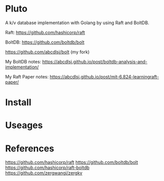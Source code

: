# Pluto

A k/v database implementation with Golang by using Raft and BoltDB.

Raft: https://github.com/hashicorp/raft

BoltDB: https://github.com/boltdb/bolt

https://github.com/abcdlsj/bolt (my fork)

My BoltDB notes: https://abcdlsj.github.io/post/boltdb-analysis-and-implementation/

My Raft Paper notes: https://abcdlsj.github.io/post/mit-6.824-learningraft-paper/

# Install
# Useages
# References

https://github.com/hashicorp/raft
https://github.com/boltdb/bolt
https://github.com/hashicorp/raft-boltdb
https://github.com/zergwangj/zergkv

